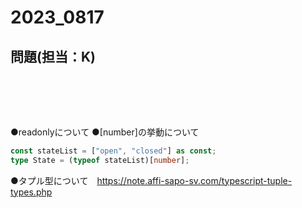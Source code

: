 # 2023_0817

## 問題(担当：K)

```ts
```



<br />
<br />
<br />


●readonlyについて
●[number]の挙動について
```ts
const stateList = ["open", "closed"] as const;
type State = (typeof stateList)[number];
```
●タプル型について　https://note.affi-sapo-sv.com/typescript-tuple-types.php
